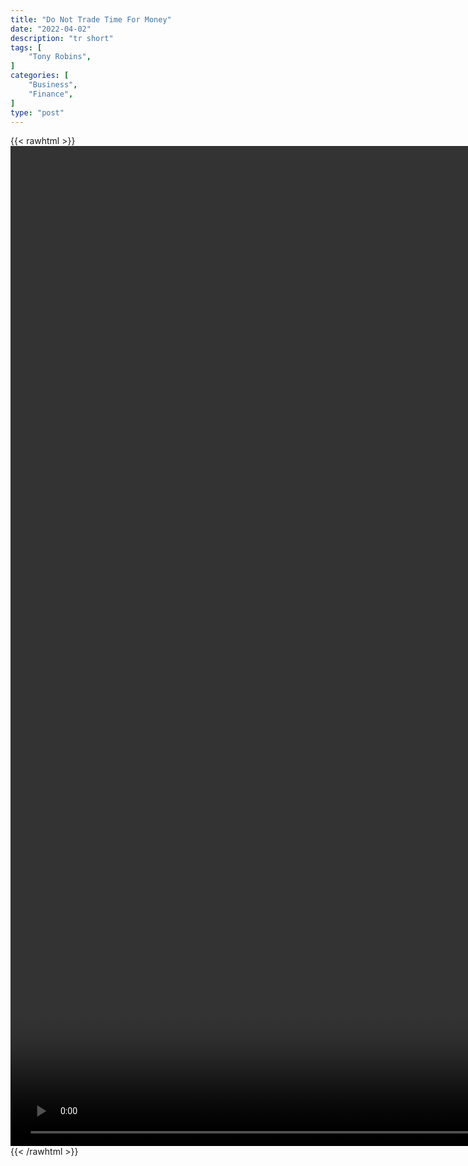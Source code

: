 ```yaml
---
title: "Do Not Trade Time For Money"
date: "2022-04-02"
description: "tr short"
tags: [
    "Tony Robins",
]
categories: [
    "Business",
    "Finance",
]
type: "post"
---
```

{{< rawhtml >}}
    <video style="height:40vh;width:auto" overflow="hidden" controls>
        <source src="https://clips.dev00ps.com/Tony%20Robins/TONY%20ROBBINS%20Why%20I%20HATE%209%20to%205.mp4" type="video/mp4"> 
    </video>
{{< /rawhtml >}}